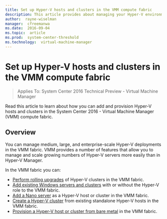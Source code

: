 ```yaml
---
title: Set up Hyper-V hosts and clusters in the VMM compute fabric
description: This article provides about managing your Hyper-V environment in the VMM fabric
author:  rayne-wiselman
manager:  cfreemanwa
ms.date:  2016-09-04
ms.topic:  article
ms.prod:  system-center-threshold
ms.technology:  virtual-machine-manager
---
```


# Set up Hyper-V hosts and clusters in the VMM compute fabric

>Applies To: System Center 2016 Technical Preview - Virtual Machine Manager

Read this article to learn about how you can add and provision Hyper-V hosts and clusters in the System Center 2016 - Virtual Machine Manager (VMM) compute fabric.

## Overview

You can manage medium, large, and enterprise-scale Hyper-V deployments in the VMM fabric. VMM provides a number of features that allow you to manage and scale growing numbers of Hyper-V servers more easily than in Hyper-V Manager.

In the VMM fabric you can:

- [Perform rolling upgrades](manage-compute-rolling-upgrade-hyper-v.md) of Hyper-V clusters in the VMM fabric.
- [Add existing Windows servers and clusters](manage-compute-add-existing-servers.md) with or without the Hyper-V role to the VMM fabric.
- [Add a Nano server](manage-compute-add-nano-hyper-v.md) as a Hyper-V host or cluster in the VMM fabric.
- [Create a Hyper-V cluster](manage-compute-create-cluster-from-standalone.md) from existing standalone Hyper-V hosts in the VMM fabric.
- [Provision a Hyper-V host or cluster from bare metal](manage-compute-bare-metal-hyper-v.md) in the VMM fabric.
